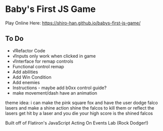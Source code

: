 # Baby's First JS Game
Play Online Here: https://shiro-han.github.io/babys-first-js-game/

## To Do
* √Refactor Code
* √Inputs only work when clicked in game
* √Interface for remap controls
* Functional control remap
* Add abilities
* Add Win Condition
* Add enemies
* Instructions - maybe add b0xx control guide?
* make movement/dash have an animation

theme idea:
i can make the pink square fox
and have the user dodge falco lasers
and make a shine action
shine the falcos to kill them
or reflect the lasers
get hit by a laser and you die
your high score is the shined falcos

Built off of Flatiron's JavaScript Acting On Events Lab (Rock Dodger!)